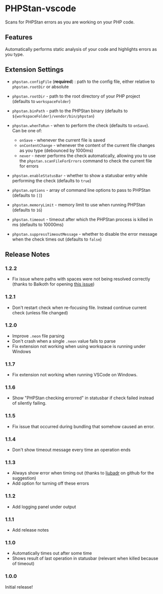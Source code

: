 # PHPStan-vscode

Scans for PHPStan errors as you are working on your PHP code.

## Features

Automatically performs static analysis of your code and highlights errors as you type.

## Extension Settings

-   `phpstan.configFile` (**required**) : path to the config file, either relative to `phpstan.rootDir` or absolute
-   `phpstan.rootDir` - path to the root directory of your PHP project (defaults to `workspaceFolder`)
-   `phpstan.binPath` - path to the PHPStan binary (defaults to `${workspaceFolder}/vendor/bin/phpstan`)
-   `phpstan.whenToRun` - when to perform the check (defaults to `onSave`). Can be one of:

    -   `onSave` - whenever the current file is saved
    -   `onContentChange` - whenever the content of the current file changes as you type (debounced by 1000ms)
    -   `never` - never performs the check automatically, allowing you to use the `phpstan.scanFileForErrors` command to check the current file for errors


-   `phpstan.enableStatusBar` - whether to show a statusbar entry while performing the check (defaults to `true`)
-   `phpstan.options` - array of command line options to pass to PHPStan (defaults to `[]`)
-   `phpstan.memoryLimit` - memory limit to use when running PHPStan (defaults to `1G`)
-   `phpstan.timeout` - timeout after which the PHPStan process is killed in ms (defaults to 10000ms)
-   `phpstan.suppressTimeoutMessage` - whether to disable the error message when the check times out (defaults to `false`)

## Release Notes

### 1.2.2

* Fix issue where paths with spaces were not being resolved correctly (thanks to Balkoth for opening [this issue](https://github.com/SanderRonde/phpstan-vscode/issues/5))

### 1.2.1

* Don't restart check when re-focusing file. Instead continue current check (unless file changed)

### 1.2.0

* Improve `.neon` file parsing
* Don't crash when a single `.neon` value fails to parse
* Fix extension not working when using workspace is running under Windows

### 1.1.7

* Fix extension not working when running VSCode on Windows.

### 1.1.6

* Show "PHPStan checking errorred" in statusbar if check failed instead of silently failing.

### 1.1.5

* Fix issue that occurred during bundling that somehow caused an error.

### 1.1.4

* Don't show timeout message every time an operation ends

### 1.1.3

* Always show error when timing out (thanks to [ljubadr](https://github.com/ljubadr) on github for the suggestion)
* Add option for turning off these errors

### 1.1.2

* Add logging panel under output

### 1.1.1

* Add release notes

### 1.1.0

* Automatically times out after some time
* Shows result of last operation in statusbar (relevant when killed because of timeout)

### 1.0.0

Initial release!

